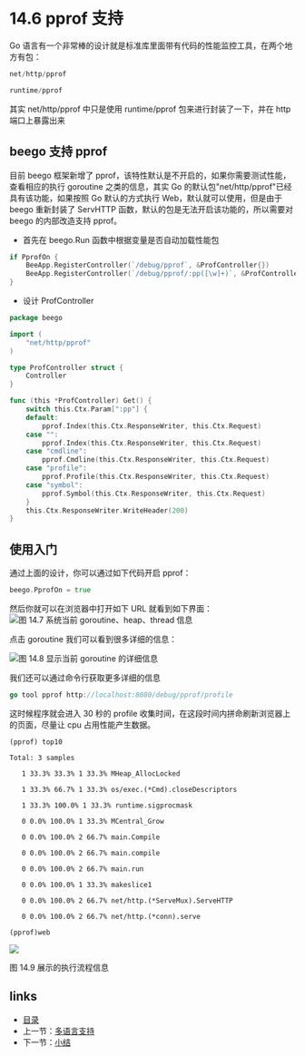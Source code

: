 # 14.6 pprof 支持
Go 语言有一个非常棒的设计就是标准库里面带有代码的性能监控工具，在两个地方有包：

```Go
net/http/pprof

runtime/pprof
```
其实 net/http/pprof 中只是使用 runtime/pprof 包来进行封装了一下，并在 http 端口上暴露出来

## beego 支持 pprof
目前 beego 框架新增了 pprof，该特性默认是不开启的，如果你需要测试性能，查看相应的执行 goroutine 之类的信息，其实 Go 的默认包"net/http/pprof"已经具有该功能，如果按照 Go 默认的方式执行 Web，默认就可以使用，但是由于 beego 重新封装了 ServHTTP 函数，默认的包是无法开启该功能的，所以需要对 beego 的内部改造支持 pprof。

- 首先在 beego.Run 函数中根据变量是否自动加载性能包

```Go
if PprofOn {
    BeeApp.RegisterController(`/debug/pprof`, &ProfController{})
    BeeApp.RegisterController(`/debug/pprof/:pp([\w]+)`, &ProfController{})
}
```

- 设计 ProfController

```Go
package beego

import (
    "net/http/pprof"
)

type ProfController struct {
    Controller
}

func (this *ProfController) Get() {
    switch this.Ctx.Param[":pp"] {
    default:
        pprof.Index(this.Ctx.ResponseWriter, this.Ctx.Request)
    case "":
        pprof.Index(this.Ctx.ResponseWriter, this.Ctx.Request)
    case "cmdline":
        pprof.Cmdline(this.Ctx.ResponseWriter, this.Ctx.Request)
    case "profile":
        pprof.Profile(this.Ctx.ResponseWriter, this.Ctx.Request)
    case "symbol":
        pprof.Symbol(this.Ctx.ResponseWriter, this.Ctx.Request)
    }
    this.Ctx.ResponseWriter.WriteHeader(200)
}

```

## 使用入门

通过上面的设计，你可以通过如下代码开启 pprof：

```Go
beego.PprofOn = true
```

然后你就可以在浏览器中打开如下 URL 就看到如下界面：
![图 14.7 系统当前 goroutine、heap、thread 信息](images/14.6.pprof.png?raw=true)

点击 goroutine 我们可以看到很多详细的信息：

![图 14.8 显示当前 goroutine 的详细信息](images/14.6.pprof2.png?raw=true)

我们还可以通过命令行获取更多详细的信息

```Go
go tool pprof http://localhost:8080/debug/pprof/profile
```	
这时候程序就会进入 30 秒的 profile 收集时间，在这段时间内拼命刷新浏览器上的页面，尽量让 cpu 占用性能产生数据。

    (pprof) top10

    Total: 3 samples

       1 33.3% 33.3% 1 33.3% MHeap_AllocLocked

       1 33.3% 66.7% 1 33.3% os/exec.(*Cmd).closeDescriptors

       1 33.3% 100.0% 1 33.3% runtime.sigprocmask

       0 0.0% 100.0% 1 33.3% MCentral_Grow

       0 0.0% 100.0% 2 66.7% main.Compile

       0 0.0% 100.0% 2 66.7% main.compile

       0 0.0% 100.0% 2 66.7% main.run

       0 0.0% 100.0% 1 33.3% makeslice1

       0 0.0% 100.0% 2 66.7% net/http.(*ServeMux).ServeHTTP

       0 0.0% 100.0% 2 66.7% net/http.(*conn).serve	

    (pprof)web
    
![](images/14.6.pprof3.png?raw=true)

图 14.9 展示的执行流程信息

## links
   * [目录](<preface.md>)
   * 上一节：[多语言支持](<14.5.md>)
   * 下一节：[小结](<14.7.md>)
